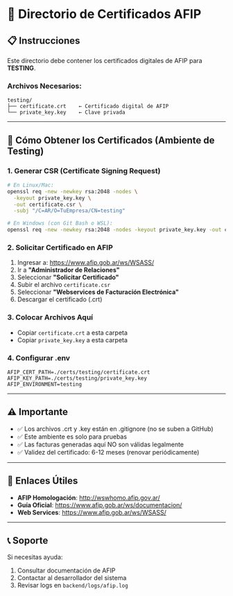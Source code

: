 # 📁 Directorio de Certificados AFIP

## 📋 Instrucciones

Este directorio debe contener los certificados digitales de AFIP para **TESTING**.

### Archivos Necesarios:

```
testing/
├── certificate.crt    ← Certificado digital de AFIP
└── private_key.key    ← Clave privada
```

---

## 🔐 Cómo Obtener los Certificados (Ambiente de Testing)

### 1. Generar CSR (Certificate Signing Request)

```bash
# En Linux/Mac:
openssl req -new -newkey rsa:2048 -nodes \
  -keyout private_key.key \
  -out certificate.csr \
  -subj "/C=AR/O=TuEmpresa/CN=testing"

# En Windows (con Git Bash o WSL):
openssl req -new -newkey rsa:2048 -nodes -keyout private_key.key -out certificate.csr -subj "/C=AR/O=TuEmpresa/CN=testing"
```

### 2. Solicitar Certificado en AFIP

1. Ingresar a: https://www.afip.gob.ar/ws/WSASS/
2. Ir a **"Administrador de Relaciones"**
3. Seleccionar **"Solicitar Certificado"**
4. Subir el archivo `certificate.csr`
5. Seleccionar **"Webservices de Facturación Electrónica"**
6. Descargar el certificado (.crt)

### 3. Colocar Archivos Aquí

- Copiar `certificate.crt` a esta carpeta
- Copiar `private_key.key` a esta carpeta

### 4. Configurar .env

```env
AFIP_CERT_PATH=./certs/testing/certificate.crt
AFIP_KEY_PATH=./certs/testing/private_key.key
AFIP_ENVIRONMENT=testing
```

---

## ⚠️ Importante

- ✅ Los archivos .crt y .key están en .gitignore (no se suben a GitHub)
- ✅ Este ambiente es solo para pruebas
- ✅ Las facturas generadas aquí NO son válidas legalmente
- ✅ Validez del certificado: 6-12 meses (renovar periódicamente)

---

## 🔗 Enlaces Útiles

- **AFIP Homologación**: http://wswhomo.afip.gov.ar/
- **Guía Oficial**: https://www.afip.gob.ar/ws/documentacion/
- **Web Services**: https://www.afip.gob.ar/ws/WSASS/

---

## 📞 Soporte

Si necesitas ayuda:
1. Consultar documentación de AFIP
2. Contactar al desarrollador del sistema
3. Revisar logs en `backend/logs/afip.log`

